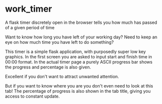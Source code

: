 # work_timer
A flask timer discretely open in the browser tells you how much has passed of a given period of time

Want to know how long you have left of your working day? 
Need to keep an eye on how much time you have left to do something?

This timer is a simple flask application, with purposedly super low key graphics.
In the first screen you are asked to input start and finish time in 00:00 format.
In the actual timer page a purely ASCII progress bar shows the progress and percentage is also given.

Excellent if you don't want to attract unwanted attention.

But if you want to know where you are you don't even need to look at this tab! 
The percentage of progress is also shown in the tab title, giving you access to constant update.
